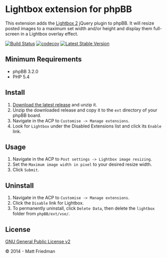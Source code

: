 # Lightbox extension for phpBB

This extension adds the [Lightbox 2](http://lokeshdhakar.com/projects/lightbox2/) jQuery plugin to phpBB. It will resize posted images to a maximum set width and/or height and display them full-screen in a Lightbox overlay effect.

[![Build Status](https://github.com/iMattPro/lightbox/actions/workflows/tests.yml/badge.svg)](https://github.com/iMattPro/lightbox/actions)
[![codecov](https://codecov.io/gh/iMattPro/lightbox/branch/master/graph/badge.svg?token=YnBuha7JFN)](https://codecov.io/gh/iMattPro/lightbox)
[![Latest Stable Version](https://poser.pugx.org/vse/lightbox/v/stable)](https://www.phpbb.com/customise/db/extension/lightbox/)

## Minimum Requirements
* phpBB 3.2.0
* PHP 5.4

## Install
1. [Download the latest release](https://www.phpbb.com/customise/db/extension/lightbox/) and unzip it.
2. Unzip the downloaded release and copy it to the `ext` directory of your phpBB board.
3. Navigate in the ACP to `Customise -> Manage extensions`.
4. Look for `Lightbox` under the Disabled Extensions list and click its `Enable` link.

## Usage
1. Navigate in the ACP to `Post settings -> Lightbox image resizing`.
2. Set the `Maximum image width in pixel` to your desired resize width.
3. Click `Submit`.

## Uninstall
1. Navigate in the ACP to `Customise -> Manage extensions`.
2. Click the `Disable` link for Lightbox.
3. To permanently uninstall, click `Delete Data`, then delete the `lightbox` folder from `phpBB/ext/vse/`.

## License
[GNU General Public License v2](https://opensource.org/licenses/GPL-2.0)

© 2014 - Matt Friedman
